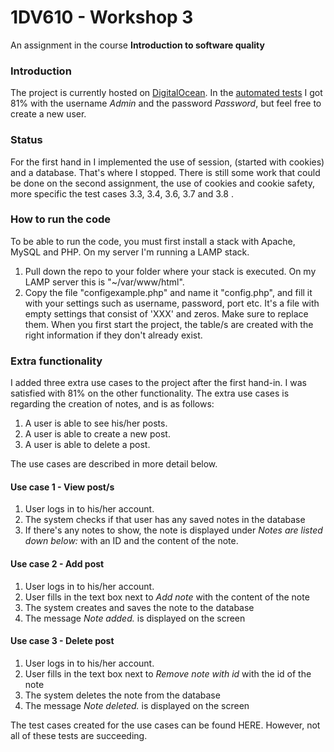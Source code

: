 # 1DV610 - Workshop 3

An assignment in the course **Introduction to software quality**

### Introduction
The project is currently hosted on [DigitalOcean](http://159.89.2.45/). In the [automated tests](http://csquiz.lnu.se:25083/index.php) I got 81% with the username _Admin_ and the password _*Password*_, but feel free to create a new user. 

### Status
For the first hand in I implemented the use of session, (started with cookies)  and a database. That's where I stopped. There is still some work that could be done on the second assignment, the use of cookies and cookie safety, more specific the test cases 3.3, 3.4, 3.6, 3.7 and 3.8 .

### How to run the code
To be able to run the code, you must first install a stack with Apache, MySQL and PHP. On my server I'm running a LAMP stack.

1. Pull down the repo to your folder where your stack is executed. On my LAMP server this is "~/var/www/html".
2. Copy the file "configexample.php" and name it "config.php", and fill it with your settings such as username, password, port etc. It's a file with empty settings that consist of 'XXX' and zeros. Make sure to replace them. When you first start the project, the table/s are created with the right information if they don't already exist.

### Extra functionality
I added three extra use cases to the project after the first hand-in. I was satisfied with 81% on the other functionality. The extra use cases is regarding the creation of notes, and is as follows:
1. A user is able to see his/her posts.
2. A user is able to create a new post.
3. A user is able to delete a post.

The use cases are described in more detail below.

#### Use case 1 - View post/s 
1. User logs in to his/her account.
2. The system checks if that user has any saved notes in the database
3. If there's any notes to show, the note is displayed under _Notes are listed down below:_ with an ID and the content of the note.

#### Use case 2 - Add post 
1. User logs in to his/her account.
2. User fills in the text box next to _Add note_ with the content of the note
3. The system creates and saves the note to the database
4. The message _Note added._ is displayed on the screen

#### Use case 3 - Delete post 
1. User logs in to his/her account.
2. User fills in the text box next to _Remove note with id_ with the id of the note
3. The system deletes the note from the database
4. The message _Note deleted._ is displayed on the screen
 
 The test cases created for the use cases can be found HERE. However, not all of these tests are succeeding.
